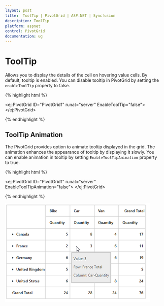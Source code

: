 ```yaml
---
layout: post
title:  ToolTip | PivotGrid | ASP.NET | Syncfusion 
description: ToolTip
platform: aspnet
control: PivotGrid
documentation: ug
---
```


# ToolTip

Allows you to display the details of the cell on hovering value cells. By default, tooltip is enabled.  You can disable tooltip in PivotGrid by setting the `enableToolTip` property to false.

{% highlight html %}

<ej:PivotGrid ID="PivotGrid1" runat="server" EnableToolTip="false">
 </ej:PivotGrid>

{% endhighlight %}


## ToolTip Animation

The PivotGrid provides option to animate tooltip displayed in the grid.  The animation enhances the appearance of tooltip by displaying it slowly.  You can enable animation in tooltip by setting `EnableToolTipAnimation` property to true.


{% highlight html %}

<ej:PivotGrid ID="PivotGrid1" runat="server" EnableToolTipAnimation="false">
 </ej:PivotGrid>

{% endhighlight %}

![](ToolTip_images/ToolTip.png)

